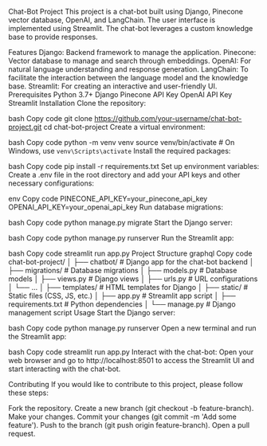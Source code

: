 Chat-Bot Project
This project is a chat-bot built using Django, Pinecone vector database, OpenAI, and LangChain. The user interface is implemented using Streamlit. The chat-bot leverages a custom knowledge base to provide responses.

Features
Django: Backend framework to manage the application.
Pinecone: Vector database to manage and search through embeddings.
OpenAI: For natural language understanding and response generation.
LangChain: To facilitate the interaction between the language model and the knowledge base.
Streamlit: For creating an interactive and user-friendly UI.
Prerequisites
Python 3.7+
Django
Pinecone API Key
OpenAI API Key
Streamlit
Installation
Clone the repository:

bash
Copy code
git clone https://github.com/your-username/chat-bot-project.git
cd chat-bot-project
Create a virtual environment:

bash
Copy code
python -m venv venv
source venv/bin/activate  # On Windows, use `venv\Scripts\activate`
Install the required packages:

bash
Copy code
pip install -r requirements.txt
Set up environment variables:
Create a .env file in the root directory and add your API keys and other necessary configurations:

env
Copy code
PINECONE_API_KEY=your_pinecone_api_key
OPENAI_API_KEY=your_openai_api_key
Run database migrations:

bash
Copy code
python manage.py migrate
Start the Django server:

bash
Copy code
python manage.py runserver
Run the Streamlit app:

bash
Copy code
streamlit run app.py
Project Structure
graphql
Copy code
chat-bot-project/
│
├── chatbot/                 # Django app for the chat-bot backend
│   ├── migrations/          # Database migrations
│   ├── models.py            # Database models
│   ├── views.py             # Django views
│   ├── urls.py              # URL configurations
│   └── ...
│
├── templates/               # HTML templates for Django
│
├── static/                  # Static files (CSS, JS, etc.)
│
├── app.py                   # Streamlit app script
│
├── requirements.txt         # Python dependencies
│
└── manage.py                # Django management script
Usage
Start the Django server:

bash
Copy code
python manage.py runserver
Open a new terminal and run the Streamlit app:

bash
Copy code
streamlit run app.py
Interact with the chat-bot:
Open your web browser and go to http://localhost:8501 to access the Streamlit UI and start interacting with the chat-bot.

Contributing
If you would like to contribute to this project, please follow these steps:

Fork the repository.
Create a new branch (git checkout -b feature-branch).
Make your changes.
Commit your changes (git commit -m 'Add some feature').
Push to the branch (git push origin feature-branch).
Open a pull request.